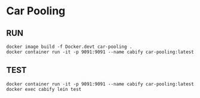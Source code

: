 # Car Pooling

## RUN

```
docker image build -f Docker.devt car-pooling .
docker container run -it -p 9091:9091 --name cabify car-pooling:latest
```

## TEST

```
docker container run -it -p 9091:9091 --name cabify car-pooling:latest
docker exec cabify lein test
```
